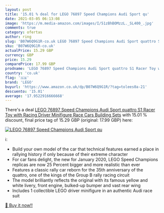 ```yaml
---
layout: post
title: '15.01 % deal for LEGO 76897 Speed Champions Audi Sport qu'
date: 2021-03-05 06:13:08
image: 'https://m.media-amazon.com/images/I/51zBhBOMzzL._SL400_.jpg'
comments: true
category: ofertas
author: ring
slug: 'B07W6Q9G1R-co.uk LEGO 76897 Speed Champions Audi Sport quattro S1 Racer...'
sku: 'B07W6Q9G1R-co.uk'
actualPrice: 15.29 GBP
currency: GBP
price: 15.29
comparePrice: 17.99 GBP
prodname: 'LEGO 76897 Speed Champions Audi Sport quattro S1 Racer Toy with Racing Driver Minifigure  Race Cars Building Sets'
country: 'co.uk'
flag: '🇬🇧'
brand: 'LEGO'
buyurl: 'https://www.amazon.co.uk/dp/B07W6Q9G1R/?tag=tolees0a-21'
descuento: '15.01'
average: '17.9522916666668'
---
```


There's a deal [LEGO 76897 Speed Champions Audi Sport quattro S1 Racer Toy with Racing Driver Minifigure  Race Cars Building Sets](https://www.amazon.co.uk/dp/B07W6Q9G1R/?tag=tolees0a-21)  with  15.01 % discount, final price tag of  15.29 GBP (original: 17.99 GBP) here:

[![LEGO 76897 Speed Champions Audi Sport qu](https://m.media-amazon.com/images/I/51zBhBOMzzL._SL400_.jpg)](https://www.amazon.co.uk/dp/B07W6Q9G1R/?tag=tolees0a-21)

ℹ️:

- Build your own model of the car that technical features earned a place in rallying history if only because of their extreme character
- For car fans delight, the new for January 2020, LEGO Speed Champions replicas are now 25 Percent bigger and more realistic than ever
- Features a classic rally car reborn for the 35th anniversary of the quattro, one of the kings of the Group B rally racing circuit
- The model brilliantly reflects the original with its famous yellow and white livery, front engine, bulked-up bumper and vast rear wing
- Includes 1 collectible LEGO driver minifigure in an authentic Audi race suit

[🛒 Buy it now!!](https://www.amazon.co.uk/dp/B07W6Q9G1R/?tag=tolees0a-21)
